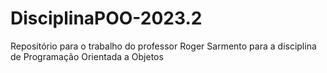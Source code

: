 # DisciplinaPOO-2023.2
Repositório para o trabalho do professor Roger Sarmento para a disciplina de Programação Orientada a Objetos

